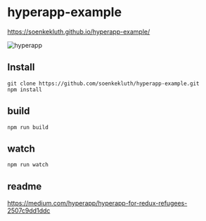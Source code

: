 # hyperapp-example


https://soenkekluth.github.io/hyperapp-example/

![hyperapp](https://github.com/soenkekluth/hyperapp-example/blob/master/screenshot.png "hyperapp")

## Install
```
git clone https://github.com/soenkekluth/hyperapp-example.git
npm install
```

## build
```
npm run build
```

## watch
```
npm run watch
```

## readme
<https://medium.com/hyperapp/hyperapp-for-redux-refugees-2507c9dd1ddc>
